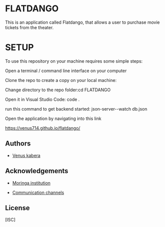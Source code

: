 # FLATDANGO
This is an application called Flatdango, that allows a user to purchase movie tickets from the theater.


# SETUP
To use this repository on your machine requires some simple steps:

Open a terminal / command line interface on your computer

Clone the repo to create a copy on your local machine:

Change directory to the repo folder:cd FLATDANGO

Open it in Visual Studio Code: code .

run this command to get backend started: json-server--watch db.json

Open the application by navigating into this link

https://venus714.github.io/flatdango/


## Authors

- [Venus kabera](https://github.com/venus714)


## Acknowledgements

 - [Moringa institution](https://moringaschool.com/courses/software-engineering-course-online/?gclid=EAIaIQobChMIhITYvvHJ-wIVA_Z3Ch3w1AafEAAYASAAEgI2IfD_BwE)
 
 - [Communication channels](https://app.slack.com/client/T0101L740P4/D04C40BEAG2)
 
## License

[ISC]
